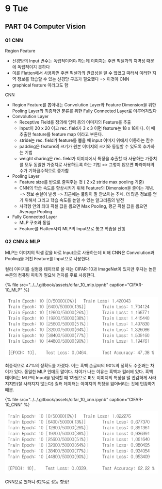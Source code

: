# 9 Tue

## PART 04 Computer Vision

### 01 CNN

Region Feature

* 신경망의 Input 변수는 독립적이어야 하는데 이미지는 주변 픽셀과의 지역성 때문에 독립적이지 못하다
* 이를 Flatten해서 사용하면 주변 픽셀과의 관련성을 알 수 없었고 따라서 이러한 지역 정보를 학습할 수 있는 신경망 구조가 필요했다 =&gt; 이것이 CNN
* graphical feature 이라고도 함

CNN

* Region Feature를 뽑아내는 Convolution Layer와 Feature Dimension을 위한 Pooling Layer와 최종적인 분류를 위한 Fully Connected Layer로 이루어져있다
* Convolution Layer
  * Receptive Field를 정의해 입력 층의 이미지의 Feature를 추출
  * Input이 20 x 20 이고 rec. field가 3 x 3 이면 feature는 18 x 18이다. 이 때 추출한 feature를 feature map 이라고 부른다.
  * stride는 rec. field가 feature를 뽑을 때 input 이미지 위에서 이동하는 칸수
  * padding은 feature의 크기가 원본 이미지의 크기와 동일할 수 있도록 추가하는 기법
  * weight sharing은 rec. field가 이미지에서 특징을 추출할 때 사용하는 가중치를 모두 동일한 가중치로 사용하도록 하는 기법 =&gt; 그렇지 않으면 파라미터의 수가 기하급수적으로 증가함
* Pooling Layer
  * Feature size를 반으로 줄여주는 것 \( 2 x2 stride max pooling 기준\)
  * CNN의 학습 속도를 향상시키기 위해 Feature의 Dimension을 줄이는 개념. =&gt; 정보 손실이 발생 =&gt; 최근에는 풀링이 잘 안쓰이는 추세. 더 많은 정보를 얻기 위해서 그리고 학습 속도를 높일 수 있는 알고리즘의 발전
  * 사각형 안의 최대 픽셀 값을 뽑으면 Max Pooling, 평균 픽셀 값을 뽑으면 Average Pooling
* Fully Connected Layer
  * MLP 구조와 동일
  * Feature를 Flatten시켜 MLP의 Input으로 놓고 학습을 진행

### 02 CNN & MLP

MLP는 이미지의 픽셀 값을 바로 Input으로 사용하는데 비해 CNN은 Convolution과 Pooling을 거친 Feature를 Input으로 사용한다.

컬러 이미지를 실험용 데이터로 쓸 때는 CIFAR-10과 ImageNet이 있지만 후자는 높은 수준의 컴퓨팅 파워가 필요해 전자를 주로 사용한다.

{% file src="../../.gitbook/assets/cifar\_10\_mlp.ipynb" caption="CIFAR-10\_MLP" %}

![](../../.gitbook/assets/image%20%28218%29.png)

최종적으로 47%의 정확도를 가졌다. 이는 흑백 손글씨의 90%의 정확도 수준과는 차이가 있다. 동일한 MLP 인데도 말이다. 차이가 나는 이유는 흑백과 컬러에 있다. 흑백 데이터는 MLP의 Input을 입력할 때 1차원으로 펴도 이미지의 특징을 덜 민감하게 사라지지만\(잘 사라지지 않는다\) 컬러 데이터는 이미지의 특징을 잃어버리는 것에 민감하기 때문.

{% file src="../../.gitbook/assets/cifar\_10\_cnn.ipynb" caption="CIFAR-10\_CNN" %}

![](../../.gitbook/assets/image%20%28125%29.png)

CNN으로 했더니 62%로 성능 향상!

